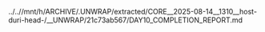 ../..//mnt/h/ARCHIVE/.UNWRAP/extracted/CORE__2025-08-14__1310__host-duri-head-/__UNWRAP/21c73ab567/DAY10_COMPLETION_REPORT.md